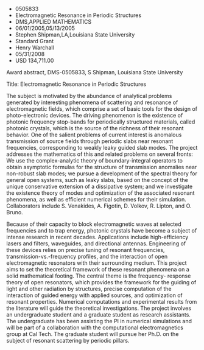 
* 0505833
* Electromagnetic Resonance in Periodic Structures
* DMS,APPLIED MATHEMATICS
* 06/01/2005,05/13/2005
* Stephen Shipman,LA,Louisiana State University
* Standard Grant
* Henry Warchall
* 05/31/2008
* USD 134,711.00

Award abstract, DMS-0505833, S Shipman, Louisiana State University

Title: Electromagnetic Resonance in Periodic Structures

The subject is motivated by the abundance of analytical problems generated by
interesting phenomena of scattering and resonance of electromagnetic fields,
which comprise a set of basic tools for the design of photo-electronic devices.
The driving phenomenon is the existence of photonic frequency stop-bands for
periodically structured materials, called photonic crystals, which is the source
of the richness of their resonant behavior. One of the salient problems of
current interest is anomalous transmission of source fields through periodic
slabs near resonant frequencies, corresponding to weakly leaky guided slab
modes. The project addresses the mathematics of this and related problems on
several fronts: We use the complex-analytic theory of boundary-integral
operators to obtain asymptotic formulas for the structure of transmission
anomalies near non-robust slab modes; we pursue a development of the spectral
theory for general open systems, such as leaky slabs, based on the concept of
the unique conservative extension of a dissipative system; and we investigate
the existence theory of modes and optimization of the associated resonant
phenomena, as well as efficient numerical schemes for their simulation.
Collaborators include S. Venakides, A. Figotin, D. Volkov, R. Lipton, and O.
Bruno.

Because of their capacity to block electromagnetic waves at selected frequencies
and to trap energy, photonic crystals have become a subject of intense research
in recent decades. Applications include high-efficiency lasers and filters,
waveguides, and directional antennas. Engineering of these devices relies on
precise tuning of resonant frequencies, transmission-vs.-frequency profiles, and
the interaction of open electromagnetic resonators with their surrounding
medium. This project aims to set the theoretical framework of these resonant
phenomena on a solid mathematical footing. The central theme is the frequency-
response theory of open resonators, which provides the framework for the guiding
of light and other radiation by structures, precise computation of the
interaction of guided energy with applied sources, and optimization of resonant
properties. Numerical computations and experimental results from the literature
will guide the theoretical investigations. The project involves an undergraduate
student and a graduate student as research assistants. The undergraduate has
been assisting the PI in numerical simulations and will be part of a
collaboration with the computational electromagnetics group at Cal Tech. The
graduate student will pursue her Ph.D. on the subject of resonant scattering by
periodic pillars.


